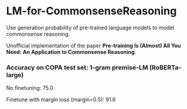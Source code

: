 # LM-for-CommonsenseReasoning
Use generation probability of pre-trained language models to model commonsense reasoning.

Unofficial implementation of the paper **Pre-training Is (Almost) All You Need: An Application to Commonsense Reasoning**.

### Accuracy on COPA test set: 1-gram premise-LM (RoBERTa-large)
No finetuning: 75.0

Finetune with margin loss (margin=0.5): 91.6
